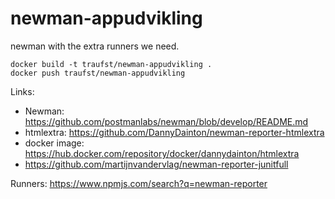 # newman-appudvikling

newman with the extra runners we need.

```shell
docker build -t traufst/newman-appudvikling .
docker push traufst/newman-appudvikling
```

Links:

* Newman:  https://github.com/postmanlabs/newman/blob/develop/README.md
* htmlextra:  https://github.com/DannyDainton/newman-reporter-htmlextra
* docker image: https://hub.docker.com/repository/docker/dannydainton/htmlextra
* https://github.com/martijnvandervlag/newman-reporter-junitfull

Runners:  https://www.npmjs.com/search?q=newman-reporter

